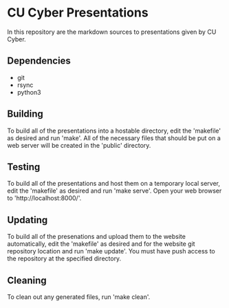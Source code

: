 CU Cyber Presentations
======================

In this repository are the markdown sources to presentations given by CU Cyber.

## Dependencies

* git
* rsync
* python3

## Building

To build all of the presentations into a hostable directory, edit the 'makefile' as desired and run 'make'. All of the necessary files that should be put on a web server will be created in the 'public' directory.

## Testing

To build all of the presentations and host them on a temporary local server, edit the 'makefile' as desired and run 'make serve'. Open your web browser to 'http://localhost:8000/'.

## Updating

To build all of the presenations and upload them to the website automatically, edit the 'makefile' as desired and for the website git repository location and run 'make update'. You must have push access to the repository at the specified directory.

## Cleaning

To clean out any generated files, run 'make clean'.
